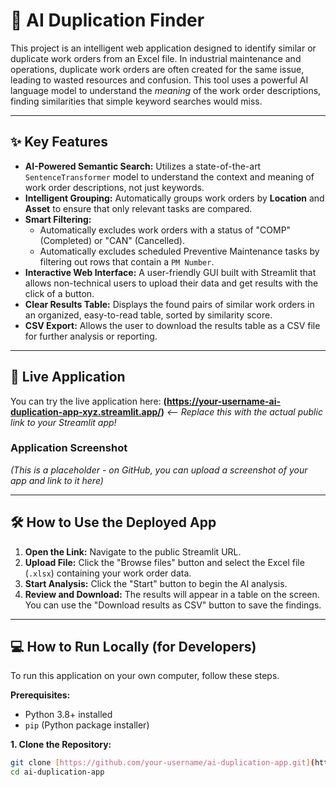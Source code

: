 # 🤖 AI Duplication Finder

This project is an intelligent web application designed to identify similar or duplicate work orders from an Excel file. In industrial maintenance and operations, duplicate work orders are often created for the same issue, leading to wasted resources and confusion. This tool uses a powerful AI language model to understand the *meaning* of the work order descriptions, finding similarities that simple keyword searches would miss.

---

## ✨ Key Features

* **AI-Powered Semantic Search:** Utilizes a state-of-the-art `SentenceTransformer` model to understand the context and meaning of work order descriptions, not just keywords.
* **Intelligent Grouping:** Automatically groups work orders by **Location** and **Asset** to ensure that only relevant tasks are compared.
* **Smart Filtering:**
    * Automatically excludes work orders with a status of "COMP" (Completed) or "CAN" (Cancelled).
    * Automatically excludes scheduled Preventive Maintenance tasks by filtering out rows that contain a `PM Number`.
* **Interactive Web Interface:** A user-friendly GUI built with Streamlit that allows non-technical users to upload their data and get results with the click of a button.
* **Clear Results Table:** Displays the found pairs of similar work orders in an organized, easy-to-read table, sorted by similarity score.
* **CSV Export:** Allows the user to download the results table as a CSV file for further analysis or reporting.

---

## 🚀 Live Application

You can try the live application here:
**(https://your-username-ai-duplication-app-xyz.streamlit.app/)** *<-- Replace this with the actual public link to your Streamlit app!*

### Application Screenshot

*(This is a placeholder - on GitHub, you can upload a screenshot of your app and link to it here)*

---

## 🛠️ How to Use the Deployed App

1.  **Open the Link:** Navigate to the public Streamlit URL.
2.  **Upload File:** Click the "Browse files" button and select the Excel file (`.xlsx`) containing your work order data.
3.  **Start Analysis:** Click the "Start" button to begin the AI analysis.
4.  **Review and Download:** The results will appear in a table on the screen. You can use the "Download results as CSV" button to save the findings.

---

## 💻 How to Run Locally (for Developers)

To run this application on your own computer, follow these steps.

**Prerequisites:**
* Python 3.8+ installed
* `pip` (Python package installer)

**1. Clone the Repository:**
```bash
git clone [https://github.com/your-username/ai-duplication-app.git](https://github.com/your-username/ai-duplication-app.git)
cd ai-duplication-app
